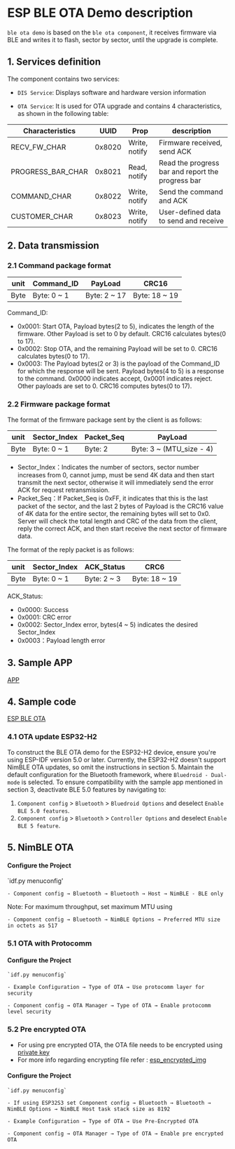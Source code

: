 # ESP BLE OTA Demo description

``ble ota demo`` is based on the ``ble ota component``, it receives firmware via BLE and writes it to flash, sector by sector, until the upgrade is complete.

## 1. Services definition
 
The component contains two services:

  - `DIS Service`: Displays software and hardware version information

  - `OTA Service`: It is used for OTA upgrade and contains 4 characteristics, as shown in the following table:

|  Characteristics   | UUID  |  Prop   | description  |
|  ----  | ----  |  ----  | ----  |
|  RECV_FW_CHAR | 0x8020 | Write, notify  | Firmware received, send ACK |
|  PROGRESS_BAR_CHAR  | 0x8021 | Read, notify  | Read the progress bar and report the progress bar |
|  COMMAND_CHAR  | 0x8022 | Write, notify  | Send the command and ACK |
|  CUSTOMER_CHAR  | 0x8023 | Write, notify  | User-defined data to send and receive |

## 2. Data transmission

### 2.1 Command package format

|  unit   | Command_ID  |  PayLoad   | CRC16  |
|  ----  | ----  |  ----  | ----  |
|  Byte | Byte: 0 ~ 1 | Byte: 2 ~ 17  | Byte: 18 ~ 19 |

Command_ID:

  - 0x0001: Start OTA, Payload bytes(2 to 5), indicates the length of the firmware. Other Payload is set to 0 by default. CRC16 calculates bytes(0 to 17).
  - 0x0002: Stop OTA, and the remaining Payload will be set to 0. CRC16 calculates bytes(0 to 17).
  - 0x0003: The Payload bytes(2 or 3) is the payload of the Command_ID for which the response will be sent. Payload bytes(4 to 5) is a response to the command. 0x0000 indicates accept, 0x0001 indicates reject. Other payloads are set to 0. CRC16 computes bytes(0 to 17).

### 2.2 Firmware package format

The format of the firmware package sent by the client is as follows:

|  unit   | Sector_Index  |  Packet_Seq   | PayLoad  |
|  ----  | ----  |  ----  | ----  |
|  Byte | Byte: 0 ~ 1 | Byte: 2  | Byte: 3 ~ (MTU_size - 4) |

  - Sector_Index：Indicates the number of sectors, sector number increases from 0, cannot jump, must be send 4K data and then start transmit the next sector, otherwise it will immediately send the error ACK for request retransmission.
  - Packet_Seq：If Packet_Seq is 0xFF, it indicates that this is the last packet of the sector, and the last 2 bytes of Payload is the CRC16 value of 4K data for the entire sector, the remaining bytes will set to 0x0. Server will check the total length and CRC of the data from the client, reply the correct ACK, and then start receive the next sector of firmware data.

The format of the reply packet is as follows:

|  unit   | Sector_Index  |  ACK_Status   | CRC6  |
|  ----  | ----  |  ----  | ----  |
|  Byte | Byte: 0 ~ 1 | Byte: 2 ~ 3  | Byte: 18 ~ 19 |

ACK_Status:

  - 0x0000: Success
  - 0x0001: CRC error
  - 0x0002: Sector_Index error, bytes(4 ~ 5) indicates the desired Sector_Index
  - 0x0003：Payload length error

## 3.  Sample APP

[APP](https://github.com/EspressifApps/esp-ble-ota-android/releases/tag/rc)

## 4. Sample code

[ESP BLE OTA](https://github.com/espressif/esp-iot-solution/tree/master/examples/bluetooth/ble_ota)

### 4.1 OTA update ESP32-H2

To construct the BLE OTA demo for the ESP32-H2 device, ensure you're using ESP-IDF version 5.0 or later. Currently, the ESP32-H2 doesn't support NimBLE OTA updates, so omit the instructions in section 5. Maintain the default configuration for the Bluetooth framework, where `Bluedroid - Dual-mode` is selected. To ensure compatibility with the sample app mentioned in section 3, deactivate BLE 5.0 features by navigating to:

1. `Component config` > `Bluetooth` > `Bluedroid Options` and deselect `Enable BLE 5.0 features`.
2. `Component config` > `Bluetooth` > `Controller Options` and deselect `Enable BLE 5 feature`.

## 5. NimBLE OTA

#### Configure the Project

`idf.py menuconfig'

    - Component config → Bluetooth → Bluetooth → Host → NimBLE - BLE only

Note: For maximum throughput, set maximum MTU using

    - Component config → Bluetooth → NimBLE Options → Preferred MTU size in octets as 517

### 5.1 OTA with Protocomm

#### Configure the Project
    `idf.py menuconfig`

    - Example Configuration → Type of OTA → Use protocomm layer for security

    - Component config → OTA Manager → Type of OTA → Enable protocomm level security

### 5.2 Pre encrypted OTA
  - For using pre encrypted OTA, the OTA file needs to be encrypted using [private key](../ble_ota/rsa_key/private.pem)
  - For more info regarding encrypting file refer : [esp_encrypted_img](https://github.com/espressif/idf-extra-components/tree/master/esp_encrypted_img)

#### Configure the Project
    `idf.py menuconfig`

    - If using ESP32S3 set Component config → Bluetooth → Bluetooth → NimBLE Options → NimBLE Host task stack size as 8192 

    - Example Configuration → Type of OTA → Use Pre-Encrypted OTA

    - Component config → OTA Manager → Type of OTA → Enable pre encrypted OTA
